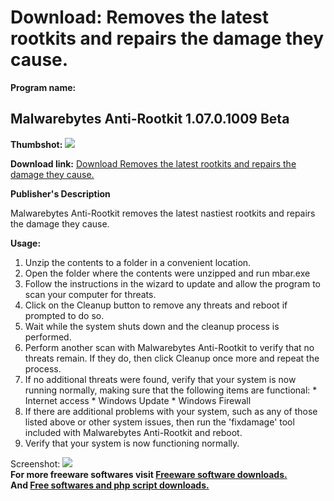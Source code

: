 # Download: Removes the latest rootkits and repairs the damage they cause.

**Program name:**

## Malwarebytes Anti-Rootkit 1.07.0.1009 Beta

  
**Thumbshot:** ![](http://www.freewarefiles.com/screenshot/mwb_antirtkit_md.jpg)   
  
**Download link:** [Download Removes the latest rootkits and repairs the damage they cause.](http://freesoftwares.boysofts.com/Malwarebytes-Anti-Rootkit_program_81266.html)  
  


**Publisher's Description**  
  


Malwarebytes Anti-Rootkit removes the latest nastiest rootkits and repairs the damage they cause. 

**Usage:**

  1. Unzip the contents to a folder in a convenient location. 
  2. Open the folder where the contents were unzipped and run mbar.exe 
  3. Follow the instructions in the wizard to update and allow the program to scan your computer for threats. 
  4. Click on the Cleanup button to remove any threats and reboot if prompted to do so. 
  5. Wait while the system shuts down and the cleanup process is performed. 
  6. Perform another scan with Malwarebytes Anti-Rootkit to verify that no threats remain. If they do, then click Cleanup once more and repeat the process. 
  7. If no additional threats were found, verify that your system is now running normally, making sure that the following items are functional: 
    * Internet access 
    * Windows Update 
    * Windows Firewall 
  8. If there are additional problems with your system, such as any of those listed above or other system issues, then run the 'fixdamage' tool included with Malwarebytes Anti-Rootkit and reboot. 
  9. Verify that your system is now functioning normally. 

  
  
Screenshot: ![](http://www.freewarefiles.com/screenshot/mwb_antirtkit.jpg)   
**For more freeware softwares visit [Freeware software downloads.](http://freesoftwares.boysofts.com/)**   
**And [Free softwares and php script downloads.](http://www.boysofts.com/)**
